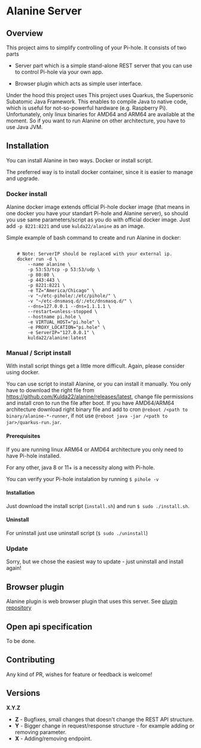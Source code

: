 # Alanine Server

## Overview

This project aims to simplify controlling of your Pi-hole. It consists of two parts 
- Server part which is a simple stand-alone REST server that you can use to control Pi-hole via your own app.
 
- Browser plugin which acts as simple user interface.

Under the hood this project uses This project uses Quarkus, the Supersonic Subatomic Java Framework. This enables to compile Java to native code, which is useful for not-so-powerful hardware (e.g. Raspberry Pi). Unfortunately, only linux binaries for AMD64 and ARM64 are available at the moment. So if you want to run Alanine on other architecture, you have to use Java JVM.  


## Installation

You can install Alanine in two ways. Docker or install script.

The preferred way is to install docker container, since it is easier to manage and upgrade.

### Docker install

Alanine docker image extends official Pi-hole docker image (that means in one docker you have your standart Pi-hole and Alanine server), so should you use same parameters/script as you do with official docker image. Just add `-p 8221:8221` and use `kulda22/alanine` as an image.

Simple example of bash command to create and run Alanine in docker:

```shell script

    # Note: ServerIP should be replaced with your external ip.
    docker run -d \
        --name alanine \
        -p 53:53/tcp -p 53:53/udp \
        -p 80:80 \
        -p 443:443 \
        -p 8221:8221 \
        -e TZ="America/Chicago" \
        -v "~/etc-pihole/:/etc/pihole/" \
        -v "~/etc-dnsmasq.d/:/etc/dnsmasq.d/" \
        --dns=127.0.0.1 --dns=1.1.1.1 \
        --restart=unless-stopped \
        --hostname pi.hole \
        -e VIRTUAL_HOST="pi.hole" \
        -e PROXY_LOCATION="pi.hole" \
        -e ServerIP="127.0.0.1" \
        kulda22/alanine:latest
```

### Manual / Script install

With install script things get a little more difficult. Again, please consider using docker.

You can use script to install Alanine, or you can install it manually. You only have to download the right file from https://github.com/Kulda22/alanine/releases/latest, change file permissions and install cron to run the file after boot. If you have AMD64/ARM64 architecture download right binary file and add to cron `@reboot /<path to binary/alanine-*-runner`, if not use `@reboot java -jar /<path to jar>/quarkus-run.jar`.



#### Prerequisites 


If you are running linux ARM64 or AMD64 architecture you only need to have Pi-hole installed.

For any other, java 8 or 11+ is a necessity along with Pi-hole.

You can verify your Pi-hole instalation by running `$ pihole -v`

#### Installation

Just download the install script (`install.sh`) and run `$ sudo ./install.sh`.
#### Uninstall 

For uninstall just use uninstall script (`$ sudo ./uninstall`)

### Update
Sorry, but we chose the easiest way to update - just uninstall and install again!


## Browser plugin 
Alanine plugin is web browser plugin that uses this server. 
See [plugin repository](https://github.com/Kulda22/alanine-plugin)


## Open api specification
To be done. 


## Contributing

Any kind of PR, wishes for feature or feedback is welcome!

## Versions
**X.Y.Z**

- **Z** - Bugfixes, small changes that doesn't change the REST API structure.
- **Y** - Bigger change in request/response structure - for example adding or removing parameter. 
- **X** - Adding/removing endpoint.


